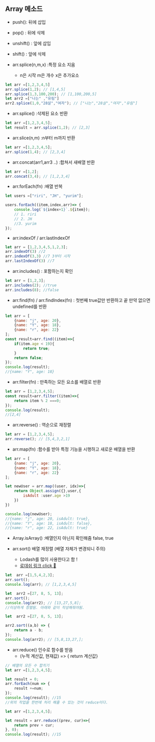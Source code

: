 ## Array 메소드

- push(): 뒤에 삽입
- pop() : 뒤에 삭제
- unshift() : 앞에 삽입
- shift() : 앞에 삭제

- arr.splice(n,m,x) :특정 요소 지움
    - n은 시작 m은 개수 x은 추가요소

```javascript
let arr =[1,2,3,4,5]
arr.splice(1,2); // [1,4,5]
arr.splice(1,3,100,200); // [1,100,200,5]
let arr2 =["나는" ,"유림"]
arr2.splice(1,0,"28살","여자"); // ["나는","28살","여자","유림"]

```
- arr.splice() :삭제된 요소 반환

```javascript
let arr =[1,2,3,4,5];
let result = arr.splice(1,2); // [2,3]

```
- arr.slice(n,m) :n부터 m까지 반환

```javascript
let arr =[1,2,3,4,5];
arr.splice(1,4); // [2,3,4]

```
- arr.concat(arr1,arr3 ..) :합쳐서 새배열 반환

```javascript
let arr =[1,2];
arr.concat(3,4); // [1,2,3,4]

```
- arr.forEach(fn) :배열 반복

```javascript
let users =["riri", "JH", "yurim"];

users.forEach((item,index,arr)=> {
    console.log(`${index+1}`.${item});
    // 1. riri
    // 2. JH 
    //3. yurim
});

```
- arr.indexOf / arr.lastIndexOf
```javascript
let arr = [1,2,3,4,5,1,2,3];
arr.indexOf(3) //2
arr.indexOf(3,3) //7 3부터 시작
arr.lastIndexOf(3) //7
```
- arr.includes() : 포함하는지 확인
```javascript
let arr = [1,2,3];
arr.includes(2); //true
arr.includes(8); //false
```
- arr.find(fn) / arr.findIndex(fn) : 첫번째 true값만 반환하고 끝 만약 없으면 undefined를 반환
```javascript
let arr = [
    {name: "j", age: 20},
    {name: "Y", age: 18},
    {name: "r", age: 22}
];
const result=arr.find((item)=>{
    if(item.age < 19){
        return true;
    }
    return false;
});
console.log(result);
//{name: "Y", age: 18}
```
- arr.filter(fn) : 만족하는 모든 요소를 배열로 반환
```javascript
let arr = [1,2,3,4,5];
const result=arr.filter((item)=>{
    return item % 2 ===0;
});
console.log(result);
//[2,4]
```
- arr.reverse() : 역순으로 재정렬
```javascript
let arr = [1,2,3,4,5];
arr.reverse(); // [5,4,3,2,1]
```

- arr.map(fn) :함수를 받아 특정 기능을 시행하고 새로운 배열을 반환
```javascript
let arr = [
    {name: "j", age: 20},
    {name: "Y", age: 18},
    {name: "r", age: 22}
];

let newUser = arr.map((user, idx)=>{
    return Object.assign({},user,{
        isAdult :user.age >19
    })
})

console.log(newUser);
//{name: "j", age: 20, isAdult: true},
//{name: "Y", age: 18, isAdult: false},
//{name: "r", age: 22, isAdult: true}
```
- Array.isArray() :배열인지 아닌지 확인해줌 false, true

- arr.sort() 배열 재정렬 (배열 자체가 변경되니 주의)
    - Lodash를 많이 사용한다고 함 ! 
    - [로데쉬 링크 click 🤪](https://lodash.com/)
```javascript
let  arr =[1,5,4,2,3];
arr.sort();
console.log(arr); // [1,2,3,4,5]

let  arr2 =[27, 8, 5, 13];
arr.sort();
console.log(arr2); // [13,27,5,8];
//이상하게 정렬됨. 아래와 같이 작성해줘야됨.

let  arr2 =[27, 8, 5, 13];

arr2.sort((a,b) => {
    return a - b;
});
console.log(arr2); // [5,8,13,27,];

```
- arr.reduce() 인수로 함수를 받음
    - (누적 계산값, 현재값) => { return 계산값}
```javascript
// 배열의 모든 수 합치기
let arr =[1,2,3,4,5]; 

let result = 0;
arr.forEach(num => {
    result +=num;
});
console.log(result); //15
//위의 작업을 한번에 처리 해줄 수 있는 것이 reduce이다.

let arr =[1,2,3,4,5]; 

let result = arr.reduce((prev, cur)=>{
    return prev + cur;
}, 0);
console.log(result); //15

```